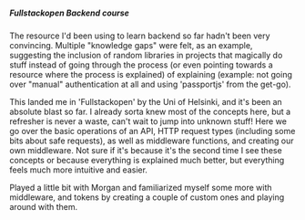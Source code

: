 ##### Fullstackopen Backend course

The resource I'd been using to learn backend so far hadn't been very convincing. Multiple "knowledge gaps" were felt, as an example, suggesting the inclusion of random libraries in projects that magically do stuff instead of going through the process (or even pointing towards a resource where the process is explained) of explaining (example: not going over "manual" authentication at all and using 'passportjs' from the get-go).

This landed me in 'Fullstackopen' by the Uni of Helsinki, and it's been an absolute blast so far. I already sorta knew most of the concepts here, but a refresher is never a waste, can't wait to jump into unknown stuff!
Here we go over the basic operations of an API, HTTP request types (including some bits about safe requests), as well as middleware functions, and creating our own middleware. Not sure if it's because it's the second time I see these concepts or because everything is explained much better, but everything feels much more intuitive and easier.

Played a little bit with Morgan and familiarized myself some more with middleware, and tokens by creating a couple of custom ones and playing around with them.
